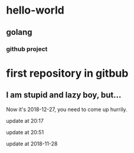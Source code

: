 # hello-world
## golang
### github project

first repository in gitbub
==========

I am stupid and lazy boy, but...
--------

Now it's 2018-12-27, you need to come up hurrily.


update at 20:17

update at 20:51

update at 2018-11-28
